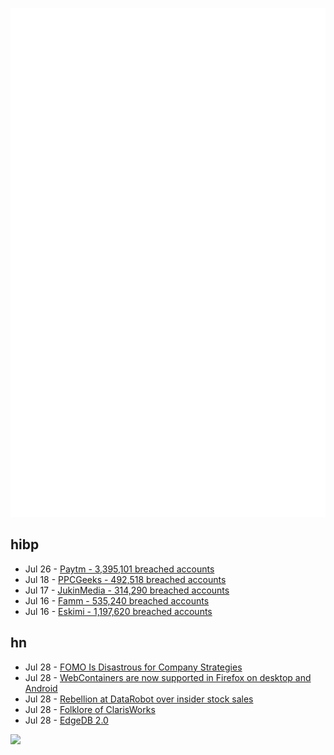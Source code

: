 ![Metrics](https://raw.githubusercontent.com/phixion/phixion/master/metrics.svg)

## hibp

<!--
for https://github.com/phixion/phixion/blob/main/.github/workflows/feeds.yml
-->
<!--START_SECTION:haveibeenpwnd-->
- Jul 26 - [Paytm - 3,395,101 breached accounts](https://haveibeenpwned.com/PwnedWebsites#Paytm)
- Jul 18 - [PPCGeeks - 492,518 breached accounts](https://haveibeenpwned.com/PwnedWebsites#PPCGeeks)
- Jul 17 - [JukinMedia - 314,290 breached accounts](https://haveibeenpwned.com/PwnedWebsites#JukinMedia)
- Jul 16 - [Famm - 535,240 breached accounts](https://haveibeenpwned.com/PwnedWebsites#Famm)
- Jul 16 - [Eskimi - 1,197,620 breached accounts](https://haveibeenpwned.com/PwnedWebsites#Eskimi)
<!--END_SECTION:haveibeenpwnd-->

## hn

<!--
for https://github.com/phixion/phixion/blob/main/.github/workflows/feeds.yml
-->
<!--START_SECTION:hn-->
- Jul 28 - [FOMO Is Disastrous for Company Strategies](https://rubenugarte.com/fomo-is-disastrous-for-company-strategies/)
- Jul 28 - [WebContainers are now supported in Firefox on desktop and Android](https://blog.stackblitz.com/posts/webcontainers-are-now-supported-on-firefox/)
- Jul 28 - [Rebellion at DataRobot over insider stock sales](https://newsletter.pragmaticengineer.com/p/the-scoop-rebellion-at-datarobot)
- Jul 28 - [Folklore of ClarisWorks](http://groups.csail.mit.edu/mac/users/bob/clarisworks.php)
- Jul 28 - [EdgeDB 2.0](https://www.edgedb.com/blog/edgedb-2-0)
<!--END_SECTION:hn-->

<!--
for https://yhype.me
-->
![](https://hit.yhype.me/github/profile?user_id=13013670)
